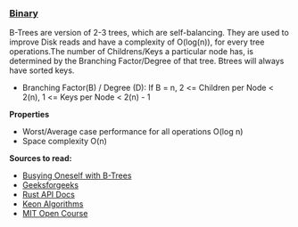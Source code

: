 ### [Binary](./binary_search.rs)

B-Trees are version of 2-3 trees, which are self-balancing. They are used to improve Disk reads and have a complexity of
O(log(n)), for every tree operations.The number of Childrens/Keys a particular node has, is
determined by the Branching Factor/Degree of that tree.
Btrees will always have sorted keys.

- Branching Factor(B) / Degree (D):
  If B = n, 2 <= Children per Node < 2(n), 1 <= Keys per Node < 2(n) - 1

__Properties__
* Worst/Average case performance for all operations	O(log n)
* Space complexity	O(n)

__Sources to read:__
* [Busying Oneself with B-Trees](https://medium.com/basecs/busying-oneself-with-b-trees-78bbf10522e7)
* [Geeksforgeeks](https://www.geeksforgeeks.org/introduction-of-b-tree-2/)
* [Rust API Docs](https://doc.rust-lang.org/std/collections/struct.BTreeMap.html)
* [Keon Algorithms](https://github.com/keon/algorithms)
* [MIT Open Course](https://www.youtube.com/watch?v=TOb1tuEZ2X4)
